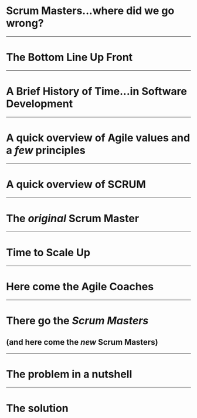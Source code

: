 # Scrum Masters...where did we go wrong?
---
# The Bottom Line Up Front
---
# A Brief History of Time...in Software Development
---
# A quick overview of Agile values and a _few_ principles
---
# A quick overview of SCRUM
---
# The _original_ Scrum Master
---
# Time to Scale Up
---
# Here come the Agile Coaches
---
# There go the _Scrum Masters_
## (and here come the _new_ Scrum Masters)
---
# The problem in a nutshell
---
# The solution


